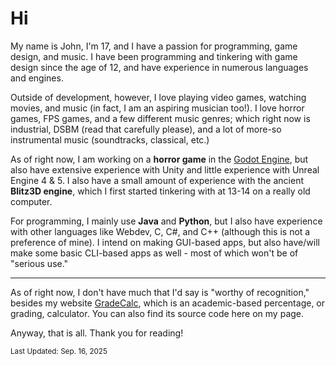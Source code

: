 # Hi

My name is John, I'm 17, and I have a passion for programming, game design, and music. I have been programming and tinkering with game design since the age of 12, and have experience in numerous languages and engines. 

Outside of development, however, I love playing video games, watching movies, and music (in fact, I am an aspiring musician too!). I love horror games, FPS games, and a few different music genres; which right now is industrial, DSBM (read that carefully please), and a lot of more-so instrumental music (soundtracks, classical, etc.)

As of right now, I am working on a **horror game** in the [Godot Engine](https://github.com/godotengine/godot), but also have extensive experience with Unity and little experience with Unreal Engine 4 & 5. I also have a small amount of experience with the ancient **Blitz3D engine**, which I first started tinkering with at 13-14 on a really old computer.

For programming, I mainly use **Java** and **Python**, but I also have experience with other languages like Webdev, C, C#, and C++ (although this is not a preference of mine). I intend on making GUI-based apps, but also have/will make some basic CLI-based apps as well - most of which won't be of "serious use."

---

As of right now, I don't have much that I'd say is "worthy of recognition," besides my website [GradeCalc](https://john-fiore.github.io/GradeCalc), which is an academic-based percentage, or grading, calculator. You can also find its source code here on my page.

Anyway, that is all. Thank you for reading!

<sup>Last Updated: Sep. 16, 2025</sup>
